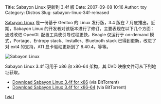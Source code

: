 Title: Sabayon Linux 更新到 3.4f 版
Date: 2007-09-08 10:16
Author: toy
Category: Distros
Slug: sabayon-linux-34f-released

[Sabayon Linux](http://linuxtoy.org/archives/sabayon-linux.html)
是一份基于 Gentoo 的 Linux 发行版，3.4 版在 7 月底推出。近期，Sabayon
Linux 的开发者对该版本进行了修订，主要表现在以下几个方面：通过改进
OpenGL 配置工具使引导过程更快，Beagle 仅运行于 on-demand
模式，Portage、Entropy stack、Installer、Bluetooth stack
已得到更新，改进了对 ext4 的支持，ATI 显卡驱动更新到了 8.40.4，等等。

![Sabayon Linux](http://i.linuxtoy.org/i/logo/sabayon.jpg)

Sabayon Linux 3.4f 可用于 x86 和 x86-64 架构，其 DVD
映像文件可从下列地址获取。

- [Download Sabayon Linux 3.4f for
x86](http://linuxtracker.org/download.php?id=4564&name=SabayonLinux-x86-3.4f.iso.torrent)
(via BitTorrent)  
- [Download Sabayon Linux 3.4f for
x86-64](http://www.linuxtracker.org/download.php?id=4565&name=SabayonLinux-x86_64-3.4f.iso.torrent)
(via BitTorrent)

[[via](http://distrowatch.com/?newsid=04456)]
